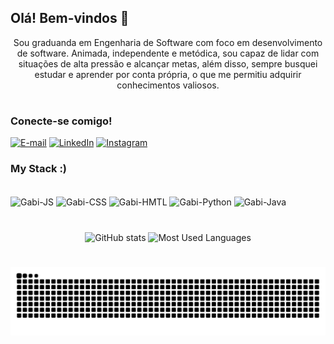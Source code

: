 ## Olá! Bem-vindos 👋


<p align="center">Sou graduanda em Engenharia de Software com foco em desenvolvimento de software. Animada, independente e metódica, sou capaz de lidar com situações de alta pressão e alcançar metas, além disso, sempre busquei estudar e aprender por conta própria, o que me permitiu adquirir conhecimentos valiosos. </p>

#

<h3 align="left">Conecte-se comigo!</h3>


[![E-mail](https://img.shields.io/badge/-Email-000?style=for-the-badge&logo=microsoft-outlook&logoColor=FF00F6&color:FFF)](mailto:gabrielasalomao.js@gmail.com)
[![LinkedIn](https://img.shields.io/badge/-LinkedIn-000?style=for-the-badge&logo=linkedin&logoColor=FF00F6&color:FFF)](https://www.linkedin.com/in/gabrielaspenha/)
[![Instagram](https://img.shields.io/badge/-Instagram-000?style=for-the-badge&logo=instagram&logoColor=dd6386&color:FFF)](https://www.instagram.com/its.mahria/)

<h3 align="left">My Stack :)</h3>
<div style="display: inline_block"><br>
  <img align="center" alt="Gabi-JS" height="30" width="40" src="https://cdn.jsdelivr.net/gh/devicons/devicon@latest/icons/javascript/javascript-plain.svg">
  <img align="center" alt="Gabi-CSS" height="30" width="40" src="https://cdn.jsdelivr.net/gh/devicons/devicon@latest/icons/css3/css3-plain-wordmark.svg">
  <img align="center" alt="Gabi-HMTL" height="30" width="40" src="https://cdn.jsdelivr.net/gh/devicons/devicon@latest/icons/html5/html5-plain-wordmark.svg">
  <img align="center" alt="Gabi-Python" height="30" width="40" src="https://cdn.jsdelivr.net/gh/devicons/devicon@latest/icons/python/python-original.svg">
  <img align="center" alt="Gabi-Java" height="30" width="40" src="https://cdn.jsdelivr.net/gh/devicons/devicon@latest/icons/java/java-original.svg">
</div>

#

<div style="text-align: center;" align="center">
  <a href="https://github.com/gabrielaspenha"></a>
  <img src="https://github-readme-stats.vercel.app/api?username=gabrielaspenha&hide_title=true&show_icons=true&include_all_commits=false&count_private=true&line_height=25&hide=issues&bg_color=000&title_color=dd6386&text_color=FFF&border_radius=3&border_color=dd6386&icon_color=dd6386&theme=jolly" alt="GitHub stats"">  
  <img src="https://github-readme-stats.vercel.app/api/top-langs/?username=gabrielaspenha&line_height=10&layout=compact&hide_title=false&count_private=true&langs_count=4&show_icons=true&title_color=dd6386&bg_color=000&text_color=dd6386&border_radius=3&border_color=dd6386&count_private=true" alt="Most Used Languages">
</div>

#

<picture align="center">
  <source media="(prefers-color-scheme: dark)" srcset="https://raw.githubusercontent.com/gabrielaspenha/gabrielaspenha/output/github-contribution-grid-snake-dark.svg">
  <source media="(prefers-color-scheme: light)" srcset="https://raw.githubusercontent.com/gabrielaspenha/gabrielaspenha/output/github-contribution-grid-snake-dark.svg">
  <img align="center" alt="github contribution grid snake animation" src="https://raw.githubusercontent.com/gabrielaspenha/gabrielaspenha/output/github-contribution-grid-snake.svg">
</picture>
